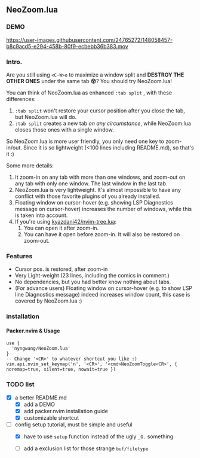 NeoZoom.lua
---

### DEMO

https://user-images.githubusercontent.com/24765272/148058457-b8c9acd5-e294-458b-80f9-ecbebb36b383.mov

### Intro.

Are you still using `<C-W>o` to maximize a window split and **DESTROY THE OTHER ONES** under the same tab **😵**? You should try NeoZoom.lua!

You can think of NeoZoom.lua as enhanced `:tab split` , with these differences:

1. `:tab split` won't restore your cursor position after you close the tab, but NeoZoom.lua will do.
2. `:tab split` creates a new tab *on any circumstance*, while NeoZoom.lua closes those ones with a single window.

So NeoZoom.lua is more user friendly, you only need one key to zoom-in/out. Since it is so lightweight (<100 lines including README.md), so that's it :)

Some more details:

1. It zoom-in on any tab with more than one windows, and zoom-out on any tab with only one window. The last window in the last tab.
2. NeoZoom.lua is very lightweight. It's almost impossible to have any conflict with those favorite plugins of you already installed.
3. Floating window on cursor-hover (e.g. showing LSP Diagnostics message on cursor-hover) increases the number of windows, while this is taken into account.
4. If you're using [kyazdani42/nvim-tree.lua](https://github.com/kyazdani42/nvim-tree.lua):
   1. You can open it after zoom-in.
   2. You can have it open before zoom-in. It will also be restored on zoom-out.

### Features

- Cursor pos. is restored, after zoom-in
- Very Light-weight (23 lines, including the comics in comment.)
- No dependencies, but you had better know nothing about tabs.
- (For advance users) Floating window on cursor-hover (e.g. to show LSP line Diagnostics message) indeed increases window count, this case is covered by NeoZoom.lua :)

### installation

#### Packer.nvim & Usage

```
use {
  'nyngwang/NeoZoom.lua'
}
-- Change '<CR>' to whatever shortcut you like :)
vim.api.nvim_set_keymap('n', '<CR>', '<cmd>NeoZoomToggle<CR>', { noremap=true, silent=true, nowait=true })
```

### TODO list

- [x] a better README.md
  - [x] add a DEMO
  - [x] add packer.nvim installation guide
  - [x] customizable shortcut
- [ ] config setup tutorial, must be simple and useful
  - [x] have to use `setup` function instead of the ugly `_G.` something
  - [ ] add a exclusion list for those strange `buf/filetype`





